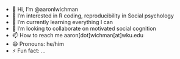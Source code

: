- 👋 Hi, I’m @aaronlwichman
- 👀 I’m interested in R coding, reproducibility in Social psychology
- 🌱 I’m currently learning everything I can
- 💞️ I’m looking to collaborate on motivated social cognition
- 📫 How to reach me aaron[dot]wichman[at]wku.edu
- 😄 Pronouns: he/him
- ⚡ Fun fact: ...

<!---
aaronlwichman/aaronlwichman is a ✨ special ✨ repository because its `README.md` (this file) appears on your GitHub profile.
You can click the Preview link to take a look at your changes.
--->
